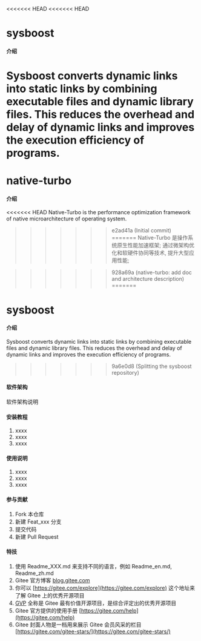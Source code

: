 <<<<<<< HEAD
<<<<<<< HEAD
# sysboost

#### 介绍
Sysboost converts dynamic links into static links by combining executable files and dynamic library files. This reduces the overhead and delay of dynamic links and improves the execution efficiency of programs.
=======
# native-turbo

#### 介绍
<<<<<<< HEAD
Native-Turbo is the performance optimization framework of native microarchitecture of operating system.
>>>>>>> e2ad41a (Initial commit)
=======
Native-Turbo 是操作系统原生性能加速框架; 通过微架构优化和软硬件协同等技术, 提升大型应用性能;


>>>>>>> 928a69a (native-turbo: add doc and architecture description)
=======
# sysboost

#### 介绍
Sysboost converts dynamic links into static links by combining executable files and dynamic library files. This reduces the overhead and delay of dynamic links and improves the execution efficiency of programs.
>>>>>>> 9a6e0d8 (Splitting the sysboost repository)

#### 软件架构
软件架构说明


#### 安装教程

1.  xxxx
2.  xxxx
3.  xxxx

#### 使用说明

1.  xxxx
2.  xxxx
3.  xxxx

#### 参与贡献

1.  Fork 本仓库
2.  新建 Feat_xxx 分支
3.  提交代码
4.  新建 Pull Request


#### 特技

1.  使用 Readme\_XXX.md 来支持不同的语言，例如 Readme\_en.md, Readme\_zh.md
2.  Gitee 官方博客 [blog.gitee.com](https://blog.gitee.com)
3.  你可以 [https://gitee.com/explore](https://gitee.com/explore) 这个地址来了解 Gitee 上的优秀开源项目
4.  [GVP](https://gitee.com/gvp) 全称是 Gitee 最有价值开源项目，是综合评定出的优秀开源项目
5.  Gitee 官方提供的使用手册 [https://gitee.com/help](https://gitee.com/help)
6.  Gitee 封面人物是一档用来展示 Gitee 会员风采的栏目 [https://gitee.com/gitee-stars/](https://gitee.com/gitee-stars/)

